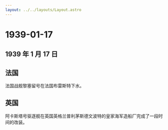```yaml
---
layout: ../../layouts/Layout.astro
---
```


# 1939-01-17

## 1939 年 1 月 17 日

## 法国

法国战舰黎塞留号在法国布雷斯特下水。

## 英国

阿卡斯塔号驱逐舰在英国英格兰普利茅斯德文波特的皇家海军造船厂完成了一段时间的改装。